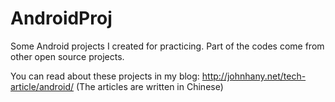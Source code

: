 AndroidProj
===========

Some Android projects I created for practicing.
Part of the codes come from other open source projects.

You can read about these projects in my blog:
http://johnhany.net/tech-article/android/
(The articles are written in Chinese)
